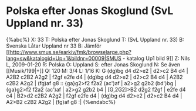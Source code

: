 # Polska efter Jonas Skoglund (SvL Uppland nr. 33)

{%abc%}
X: 33
T: Polska efter Jonas Skoglund
T: (SvL Uppland nr. 33)
B: Svenska Låtar Uppland nr 33
B: Jämför [[http://www.smus.se/earkiv/fmk/browselarge.php?lang=sw&katalogid=Up+1&bildnr=00009|SMUS - katalog Up1 bild 9]]
Z: Nils L, 2009-01-20
R: Polska
O: Uppland
S: efter Jonas Skoglund
N: Se även [[Musik/199|+]]
Q: 120
M: 3/4
L: 1/16
K: G
(dg)bg d4 d2>e2 | d2>c2 B4 d4 | A2B2 c2B2 A2g2 | f2gf e2fe d4 |
(dg)bg d4 d2>e2 | d2>c2 B4 d4 | A2B2 c2B2 A2g2 | (fg)af g8 ::
{ga}g2>f2 f2a2 (ac')af | a2>g2 g2b2 (bd')bg | {ga}g2>f2 f2a2 (ac')af | a2>g2 g2b2 b4 |
[G,2G2]>B2 d2g2 f2gf | e2fe d4 c4 | B2>d2 c2B2 A2g2 | f2gf e2fe d4 |
(dg)bg d4 d2>e2 | d2>c2 B4 d4 | A2>B2 c2B2 A2g2 | (fg)af g8 :|
{%endabc%}
